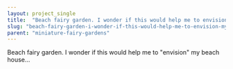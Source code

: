```yaml
---
layout: project_single
title:  "Beach fairy garden. I wonder if this would help me to envision my beach house..."
slug: "beach-fairy-garden-i-wonder-if-this-would-help-me-to-envision-my-beach-house"
parent: "miniature-fairy-gardens"
---
```

Beach fairy garden. I wonder if this would help me to "envision" my beach house...